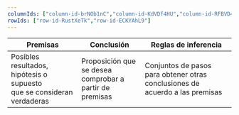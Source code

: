 ```yaml
---
columnIds: ["column-id-brNOb1nC","column-id-KdVDf4HU","column-id-RFBVD4ct"]
rowIds: ["row-id-RustXeTk","row-id-ECKYAhL9"]
---
```


| Premisas                                                                    | Conclusión                                                   | Reglas de inferencia                                                             |
| --------------------------------------------------------------------------- | ------------------------------------------------------------ | -------------------------------------------------------------------------------- |
| Posibles resultados, hipótesis o supuesto <br> que se consideran verdaderas | Proposición que se desea <br> comprobar a partir de premisas | Conjuntos de pasos <br>para obtener otras conclusiones de acuerdo a las premisas |